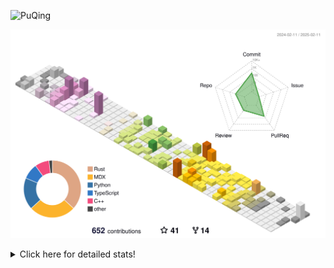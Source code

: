 ![PuQing](https://user-images.githubusercontent.com/27223114/171565019-9a56fae6-b08b-421f-99db-7e830da42371.png)

![](./profile-3d-contrib/profile-season-animate.svg)

<details>
<summary>Click here for detailed stats!</summary>

<!--START_SECTION:waka-->
![Lines of code](https://img.shields.io/badge/From%20Hello%20World%20I%27ve%20Written-1.8%20million%20lines%20of%20code-blue)

**🐱 My GitHub Data** 

> 📦 418.1 kB Used in GitHub's Storage 
 > 
> 🏆 34 Contributions in the Year 2025
 > 
> 🚫 Not Opted to Hire
 > 
> 📜 38 Public Repositories 
 > 
> 🔑 33 Private Repositories 
 > 
**I'm an Early 🐤** 

```text
🌞 Morning                767 commits         ██░░░░░░░░░░░░░░░░░░░░░░░   08.41 % 
🌆 Daytime                4081 commits        ███████████░░░░░░░░░░░░░░   44.76 % 
🌃 Evening                2078 commits        ██████░░░░░░░░░░░░░░░░░░░   22.79 % 
🌙 Night                  2191 commits        ██████░░░░░░░░░░░░░░░░░░░   24.03 % 
```


📊 **This Week I Spent My Time On** 

```text
💬 Programming Languages: 
Rust                     14 hrs 57 mins      ████████████░░░░░░░░░░░░░   48.67 % 
Other                    7 hrs 31 mins       ██████░░░░░░░░░░░░░░░░░░░   24.48 % 
Music                    2 hrs 5 mins        ██░░░░░░░░░░░░░░░░░░░░░░░   06.83 % 
TOML                     1 hr 59 mins        ██░░░░░░░░░░░░░░░░░░░░░░░   06.48 % 
Reading Paper            57 mins             █░░░░░░░░░░░░░░░░░░░░░░░░   03.12 % 

🔥 Editors: 
VS Code                  18 hrs 36 mins      ███████████████░░░░░░░░░░   60.56 % 
Telegram                 6 hrs 50 mins       ██████░░░░░░░░░░░░░░░░░░░   22.25 % 
NetEaseMusic             2 hrs 5 mins        ██░░░░░░░░░░░░░░░░░░░░░░░   06.83 % 
Zotero                   57 mins             █░░░░░░░░░░░░░░░░░░░░░░░░   03.12 % 
Mail                     54 mins             █░░░░░░░░░░░░░░░░░░░░░░░░   02.95 % 

💻 Operating System: 
WSL                      18 hrs 36 mins      ███████████████░░░░░░░░░░   60.56 % 
Mac                      12 hrs 7 mins       ██████████░░░░░░░░░░░░░░░   39.44 % 
```


<!--END_SECTION:waka-->
</details>
